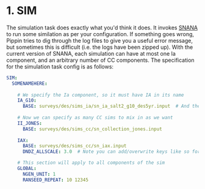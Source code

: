 # 1. SIM

The simulation task does exactly what you'd think it does. It invokes [SNANA](https://github.com/RickKessler/SNANA) to run some similation as per your configuration. If something goes wrong, Pippin tries to dig through the log files to give you a useful error message, but sometimes this is difficult (i.e. the logs have been zipped up). With the current version of SNANA, each simulation can have at most one Ia component, and an arbitrary number of CC components. The specification for the simulation task config is as follows:

```yaml
SIM:
  SOMENAMEHERE:
  
    # We specify the Ia component, so it must have IA in its name
    IA_G10: 
      BASE: surveys/des/sims_ia/sn_ia_salt2_g10_des5yr.input  # And then we specify the base input file which generates it.
      
    # Now we can specify as many CC sims to mix in as we want
    II_JONES:
      BASE: surveys/des/sims_cc/sn_collection_jones.input
    
    IAX:
      BASE: surveys/des/sims_cc/sn_iax.input
      DNDZ_ALLSCALE: 3.0  # Note you can add/overwrite keys like so for specific files

    # This section will apply to all components of the sim
    GLOBAL:
      NGEN_UNIT: 1
      RANSEED_REPEAT: 10 12345
```
